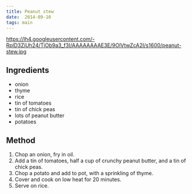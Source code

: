 ```yaml
---
title: Peanut stew
date:  2014-09-10
tags: main
---
```

<https://lh4.googleusercontent.com/-RplD3ZiUh24/TiOb9a3_f3I/AAAAAAAAE3E/9OlVtwZcA2I/s1600/peanut-stew.jpg>

Ingredients
-----------

-   onion
-   thyme
-   rice
-   tin of tomatoes
-   tin of chick peas
-   lots of peanut butter
-   potatoes

Method
------

1.  Chop an onion, fry in oil.
2.  Add a tin of tomatoes, half a cup of crunchy peanut butter, and a
    tin of chick peas.
3.  Chop a potato and add to pot, with a sprinkling of thyme.
4.  Cover and cook on low heat for 20 minutes.
5.  Serve on rice.

